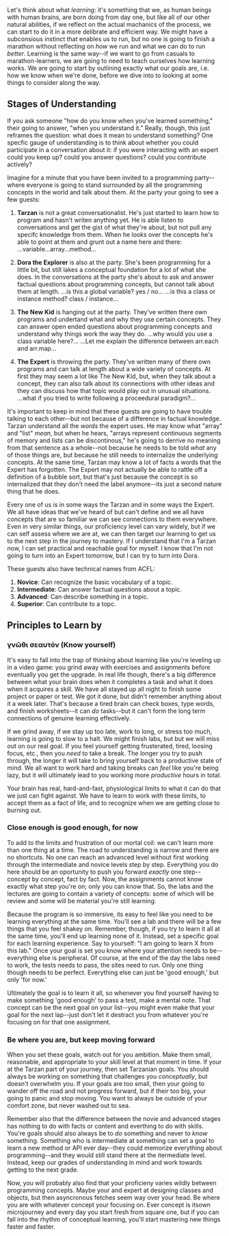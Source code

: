Let's think about what *learning*: it's something that we, as human beings with human brains, are born doing from day one, but like all of our other natural abilities, if we reflect on the actual machanics of the process, we can start to do it in a more delibrate and efficient way. We might have a subconsious instinct that enables us to run, but no one is going to finish a marathon without reflecting on *how* we run and what we can do to run *better*. Learning is the same way--if we want to go from casuals to marathon-learners, we are going to need to teach ourselves how learning works. We are going to start by outlining exactly what our goals are, i.e. how we know when we're done, before we dive into to looking at some things to consider along the way.

## Stages of Understanding

If you ask someone "how do you know when you've learned something," their going to answer, "when you understand it." Really, though, this just reframes the question: what does it mean to understand something? One specfic gauge of understanding is to think about whether you could participate in a conversation about it: if you were interacting with an expert could you keep up? could you answer questions? could you contribute actively?

Imagine for a minute that you have been invited to a programming party--where everyone is going to stand surrounded by all the programming concepts in the world and talk about them. At the party your going to see a few guests:

1. **Tarzan** is not a great conversationalist. He's just started to learn how to program and hasn't writen anything yet. He is able listen to conversations and get the gist of what they're about, but not pull any specifc knowledge from them. When he looks over the concepts he's able to point at them and grunt out a name here and there: ...variable...array...method...

2. **Dora the Explorer** is also at the party. She's been programming for a little bit, but still lakes a conceptual foundation for a lot of what she does. In the conversations at the party she's about to ask and answer factual questions about programming concepts, but cannot talk about them at length. ...is this a global variable? yes / no... ...is this a class or instance method? class / instance...

3. **The New Kid** is hanging out at the party. They've written there own programs and undertand what and why they use certain concepts. They can answer open ended questions about programming concepts and understand why things work the way they do. ...why would you use a class variable here?... ...Let me explain the difference between arr.each and arr.map...

4. **The Expert** is throwing the party. They've written many of there own programs and can talk at length about a wide variety of concepts. At first they may seem a lot like The New Kid, but, when they talk about a concept, they can also talk about its connections with other ideas and they can discuss how that topic would play out in unusual situations. ...what if you tried to write following a proceedural paradigm?...

It's important to keep in mind that these guests are going to have trouble talking to each other--but not because of a difference in factual knowledge. Tarzan understand all the *words* the expert uses. He may know what "array" and "list" *mean*, but when he hears, "arrays represent continuous segments of memory and lists can be discontinous," he's going to derrive no meaning from that sentence as a whole--not because he needs to be told *what* any of those things are, but because he still needs to internalize the underlying concepts. At the same time, Tarzan may know a lot of facts a words that the Expert has forgotten. The Expert may not actually be able to rattle off a definition of a bubble sort, but that's just because the concept is so internalized that they don't need the label anymore--its just a second nature thing that he does.

Every one of us is in some ways the Tarzan and in some ways the Expert. We all have ideas that we've heard of but can't define and we all have concepts that are so familiar we can see connections to them everywhere. Even in very similar things, our proficiency level can vary widely, but if we can self assess where we are at, we can then target our learning to get us to the next step in the journey to mastery. If I understand that I'm a Tarzan now, I can set practical and reachable goal for myself. I know that I'm not going to turn into an Expert tomorrow, but I can try to turn into Dora.

These guests also have technical names from ACFL:
1. **Novice**: Can recognize the basic vocabulary of a topic.
2. **Intermediate**: Can answer factual questions about a topic.
3. **Advanced**: Can describe something in a topic.
4. **Superior**: Can contribute to a topc.

## Principles to Learn by
### γνῶθι σεαυτόν (Know yourself)

It's easy to fall into the trap of thinking about learning like you're leveling up in a video game: you grind away with exercises and assignments before eventually you get the upgrade. In real life though, there's a big difference between what your brain does when it completes a task and what it does when it acquires a skill. We have all stayed up all night to finish some project or paper or test. We got it done, but didn't remember anything about it a week later. That's because a tired brain can check boxes, type words, and finish worksheets--it can *do* tasks--but it can't form the long term connections of genuine learning effectively.

If we grind away, if we stay up too late, work to long, or stress too much, learning is going to slow to a halt. We might finish labs, but but we will miss out on our real goal. If you feel yourself getting frusterated, tired, loosing focus, etc., then you *need* to take a break. The longer you try to push through, the longer it will take to bring yourself back to a productive state of mind. We all want to work hard and taking breaks can *feel* like you're being lazy, but it will ultimately lead to you working more *productive* hours in total.

Your brain has real, hard-and-fast, physiological limits to what it can do that we just can fight against. We have to learn to work *with* these limits, to accept them as a fact of life, and to recognize when we are getting close to burning out.

### Close enough is good enough, for now

To add to the limits and frustration of our mortal coil: we can't learn more than one thing at a time. The road to understanding is narrow and there are no shortcuts. No one can reach an advanced level without first working through the intermediate and novice levels step by step. Everything you do here should be an oportunity to push you forward *exactly* one step--concept by concept, fact by fact. Now, the assignments cannot know exactly what step you're on; only you can know that. So, the labs and the lectures are going to contain a variety of concepts: some of which will be review and some will be material you're still learning.

Because the program is so immersive, its easy to feel like you need to be learning everything at the same time. You'll see a lab and there will be a few things that you feel shakey on. Remember, though, if you try to learn it all at the same time, you'll end up learning none of it. Instead, set a specific goal for each learning experience. Say to yourself: "I am going to learn X from this lab." Once your goal is set you know where your attention needs to be--everything else is peripheral. Of course, at the end of the day the labs need to work, the tests needs to pass, the sites need to run. Only one thing though needs to be perfect. Everything else can just be 'good enough,' but only 'for now.'

Ultimately the goal is to learn it all, so whenever you find yourself having to make something 'good enough' to pass a test, make a mental note. That concept can be the next goal on your list--you might even make that your goal for the next lap--just don't let it destract you from whatever you're focusing on for that one assignment.

### Be where you are, but keep moving forward

When you set these goals, watch out for you ambition. Make them small, reasonable, and appropriate to your skill level at that moment in time. If your at the Tarzan part of your journey, then set Tarzanian goals. You should always be working on something that challenges you *conceptually*, but doesn't overwhelm you. If your goals are too small, then your going to wander off the road and not progress forward, but if their too big, your going to panic and stop moving. You want to always be outside of your comfort zone, but never washed out to sea.

Remember also that the difference between the novie and advanced stages has nothing to do with facts or content and everthing to do with skills. You're goals should also always be to *do* something and never to *know* something. Something who is intermediate at something can set a goal to learn a new method or API ever day--they could memorize everything about programming--and they would still stand there at the itermediate level. Instead, keep our grades of understanding in mind and work towards getting to the next grade.

Now, you will probably also find that your proficieny varies wildly between programming concepts. Maybe your and expert at designing classes and objects, but then asyncronous fetches seem way over your head. Be where you are with whatever concept your focusing on. Ever concept is itsown microjourney and every day you start fresh from square one, but if you can fall into the rhythm of conceptual learning, you'll start mastering new things faster and faster.
